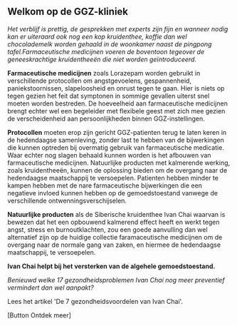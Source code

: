 ## Welkom op de GGZ-kliniek

_Het verblijf is prettig, de gesprekken met experts zijn fijn en wanneer nodig kan er uiteraard ook nog een kop kruidenthee, koffie dan wel chocolademelk worden gehaald in de woonkamer naast de pingpong tafel.Farmaceutische medicijnen voeren de boventoon tegeover de geneeskrachtige kruidentheeën die niet worden geïntroduceerd._

**Farmaceutische medicijnen** zoals Lorazepam worden gebruikt in verschillende protocollen om angstgevoelens, gespannenheid, paniekstoornissen, slapeloosheid en onrust tegen te gaan. Hier is niets op tegen gezien het feit dat symptonen in sommige gevallen uiterst snel moeten worden bestreden. De hoeveelheid aan farmaceutische medicijnen brengt echter wel een begeleider met flexibele geest met zich mee gezien de verscheidenheid aan persoonlijkheden binnen GGZ-instellingen.

**Protocollen** moeten erop zijn gericht GGZ-patienten terug te laten keren in de hedendaagse samenleving, zonder last te hebben van de bijwerkingen die kunnen optreden bij overmatig gebruik van farmaceutische medicatie. Waar echter nog slagen behaald kunnen worden is het afbouwen van farmaceutische medicijnen. Natuurlijke producten met kalmerende werking, zoals kruidentheeën, kunnen de oplossing bieden om de overgang naar de hedendaagse maatschappij te versoepelen.  Patienten hebben minder te kampen hebben met de nare farmaceutische bijwerkingen die een negatieve invloed kunnen hebben op de gemoedstoestand vanwege de verschillende ontwenningsverschijselen.

**Natuurlijke producten** als de Siberische kruidenthee Ivan Chai waarvan is bewezen dat het een opbouwend kalmerend effect heeft en werkt tegen angst, stress en burnoutklachten, zou een goede aanvulling dan wel alternatief zijn op de huidige collectie faramaceutische medicijnen om de overgang naar de normale gang van zaken, en hiermee de hedendaagse maatschappij, te versoepelen. 

**Ivan Chai helpt bij het versterken van de algehele gemoedstoestand.** 

_Benieuwd welke 17 gezondheidsproblemen Ivan Chai nog meer preventief vermindert dan wel aanpakt?_

Lees het artikel 'De 7 gezondheidsvoordelen van Ivan Chai'. 

[Button Ontdek meer] 
